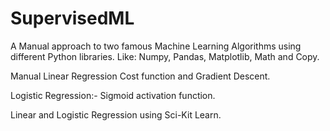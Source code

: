 # SupervisedML

A Manual approach to two famous Machine Learning Algorithms using different Python libraries.
Like: Numpy, Pandas, Matplotlib, Math and Copy.

Manual Linear Regression Cost function and Gradient Descent.

Logistic Regression:- Sigmoid activation function.

Linear and Logistic Regression using Sci-Kit Learn.
